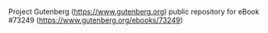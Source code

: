 Project Gutenberg (https://www.gutenberg.org) public repository for
eBook #73249 (https://www.gutenberg.org/ebooks/73249)

